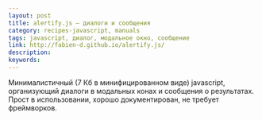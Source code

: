 ```yaml
---
layout: post
title: alertify.js — диалоги и сообщения
category: recipes-javascript, manuals
tags: javascript, диалог, модальное окно, сообщение
link: http://fabien-d.github.io/alertify.js/
description:
keywords:
---
```


<p>Минималистичный (7 Кб в минифицированном виде) javascript, организующий диалоги в модальных конах и сообщения о результатах. Прост в использовании, хорошо документирован, не требует фреймворков.</p>

